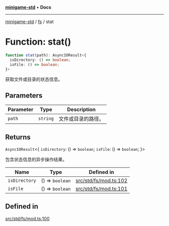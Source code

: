 [**minigame-std**](../../../README.md) • **Docs**

***

[minigame-std](../../../README.md) / [fs](../README.md) / stat

# Function: stat()

```ts
function stat(path): AsyncIOResult<{
  isDirectory: () => boolean;
  isFile: () => boolean;
}>
```

获取文件或目录的状态信息。

## Parameters

| Parameter | Type | Description |
| ------ | ------ | ------ |
| `path` | `string` | 文件或目录的路径。 |

## Returns

`AsyncIOResult`\<\{
  `isDirectory`: () => `boolean`;
  `isFile`: () => `boolean`;
 \}\>

包含状态信息的异步操作结果。

| Name | Type | Defined in |
| ------ | ------ | ------ |
| `isDirectory` | () => `boolean` | [src/std/fs/mod.ts:102](https://github.com/JiangJie/minigame-std/blob/b22fceadbb04574df41eed36a50100fba3cc5e73/src/std/fs/mod.ts#L102) |
| `isFile` | () => `boolean` | [src/std/fs/mod.ts:101](https://github.com/JiangJie/minigame-std/blob/b22fceadbb04574df41eed36a50100fba3cc5e73/src/std/fs/mod.ts#L101) |

## Defined in

[src/std/fs/mod.ts:100](https://github.com/JiangJie/minigame-std/blob/b22fceadbb04574df41eed36a50100fba3cc5e73/src/std/fs/mod.ts#L100)
